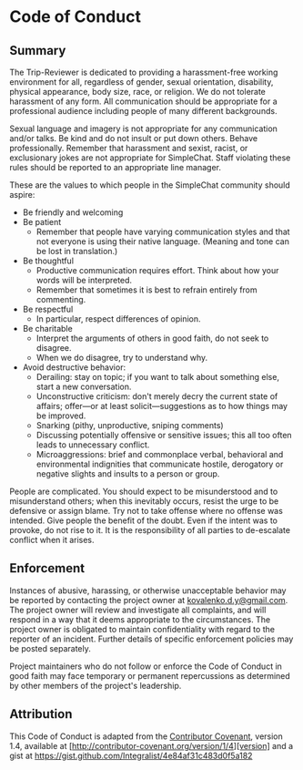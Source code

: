 # Code of Conduct

## Summary

The Trip-Reviewer is dedicated to providing a harassment-free working environment for all, regardless of gender, sexual orientation, disability, physical appearance, body size, race, or religion. We do not tolerate harassment of any form. All communication should be appropriate for a professional audience including people of many different backgrounds. 

Sexual language and imagery is not appropriate for any communication and/or talks. Be kind and do not insult or put down others. Behave professionally. Remember that harassment and sexist, racist, or exclusionary jokes are not appropriate for SimpleChat. Staff violating these rules should be reported to an appropriate line manager.

These are the values to which people in the SimpleChat community should aspire:

- Be friendly and welcoming
- Be patient
  - Remember that people have varying communication styles and that not everyone is using their native language. (Meaning and tone can be lost in translation.) 
- Be thoughtful
  - Productive communication requires effort. Think about how your words will be interpreted.
  - Remember that sometimes it is best to refrain entirely from commenting. 
- Be respectful
  - In particular, respect differences of opinion. 
- Be charitable
  - Interpret the arguments of others in good faith, do not seek to disagree.
  - When we do disagree, try to understand why. 
- Avoid destructive behavior:
  - Derailing: stay on topic; if you want to talk about something else, start a new conversation.
  - Unconstructive criticism: don't merely decry the current state of affairs; offer—or at least solicit—suggestions as to how things may be improved.
  - Snarking (pithy, unproductive, sniping comments)
  - Discussing potentially offensive or sensitive issues; this all too often leads to unnecessary conflict.
  - Microaggressions: brief and commonplace verbal, behavioral and environmental indignities that communicate hostile, derogatory or negative slights and insults to a person or group. 

People are complicated. You should expect to be misunderstood and to misunderstand others; when this inevitably occurs, resist the urge to be defensive or assign blame. Try not to take offense where no offense was intended. Give people the benefit of the doubt. Even if the intent was to provoke, do not rise to it. It is the responsibility of all parties to de-escalate conflict when it arises.

## Enforcement

Instances of abusive, harassing, or otherwise unacceptable behavior may be reported by contacting the project owner at kovalenko.d.y@gmail.com. The project owner will review and investigate all complaints, and will respond in a way that it deems appropriate to the circumstances. The project owner is obligated to maintain confidentiality with regard to the reporter of an incident. Further details of specific enforcement policies may be posted separately.

Project maintainers who do not follow or enforce the Code of Conduct in good faith may face temporary or permanent repercussions as determined by other members of the project's leadership.

## Attribution

This Code of Conduct is adapted from the [Contributor Covenant][homepage], version 1.4, available at [http://contributor-covenant.org/version/1/4][version]
and a gist at https://gist.github.com/Integralist/4e84af31c483d0f5a182

[homepage]: http://contributor-covenant.org
[version]: http://contributor-covenant.org/version/1/4/